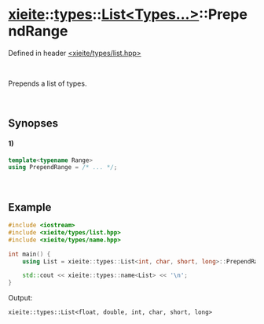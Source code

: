 # [xieite](../../../../../xieite.md)\:\:[types](../../../../../types.md)\:\:[List<Types...>](../../../list.md)\:\:PrependRange
Defined in header [<xieite/types/list.hpp>](../../../../../../include/xieite/types/list.hpp)

&nbsp;

Prepends a list of types.

&nbsp;

## Synopses
#### 1)
```cpp
template<typename Range>
using PrependRange = /* ... */;
```

&nbsp;

## Example
```cpp
#include <iostream>
#include <xieite/types/list.hpp>
#include <xieite/types/name.hpp>

int main() {
    using List = xieite::types::List<int, char, short, long>::PrependRange<xieite::types::List<float, double>>;

    std::cout << xieite::types::name<List> << '\n';
}
```
Output:
```
xieite::types::List<float, double, int, char, short, long>
```
